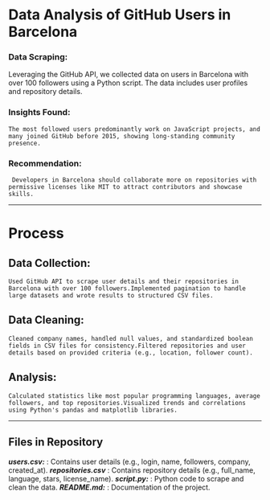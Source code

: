 # **Data Analysis of GitHub Users in Barcelona**
### Data Scraping:
Leveraging the GitHub API, we collected data on users in Barcelona with over 100 followers using a Python script. The data includes user profiles and repository details.
### Insights Found: 
    The most followed users predominantly work on JavaScript projects, and many joined GitHub before 2015, showing long-standing community presence.
### Recommendation:
     Developers in Barcelona should collaborate more on repositories with permissive licenses like MIT to attract contributors and showcase skills.
--------------------------------------------------------------------------------------------------------------------------------------------------------------------------------------------------------------------
# Process

## Data Collection:
    Used GitHub API to scrape user details and their repositories in Barcelona with over 100 followers.Implemented pagination to handle large datasets and wrote results to structured CSV files.

## Data Cleaning:
    Cleaned company names, handled null values, and standardized boolean fields in CSV files for consistency.Filtered repositories and user details based on provided criteria (e.g., location, follower count).

## Analysis:
    Calculated statistics like most popular programming languages, average followers, and top repositories.Visualized trends and correlations using Python's pandas and matplotlib libraries.
--------------------------------------------------------------------------------------------------------------------------------------------------------------------------------------------------------------------
## Files in Repository
***users.csv:*** : Contains user details (e.g., login, name, followers, company, created_at).
***repositories.csv*** : Contains repository details (e.g., full_name, language, stars, license_name).
***script.py:*** : Python code to scrape and clean the data.
***README.md:*** : Documentation of the project.
